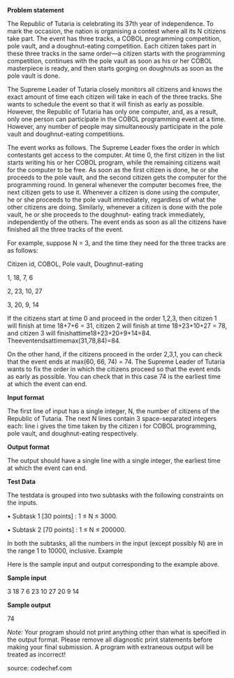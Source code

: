 **Problem statement**

The Republic of Tutaria is celebrating its 37th year of independence. To mark the occasion, the nation is organising a contest where all its N citizens take part. The event has three tracks, a COBOL programming competition, pole vault, and a doughnut-eating competition. Each citizen takes part in these three tracks in the same order—a citizen starts with the programming competition, continues with the pole vault as soon as his or her COBOL masterpiece is ready, and then starts gorging on doughnuts as soon as the pole vault is done.

The Supreme Leader of Tutaria closely monitors all citizens and knows the exact amount of time each citizen will take in each of the three tracks. She wants to schedule the event so that it will finish as early as possible. However, the Republic of Tutaria has only one computer, and, as a result, only one person can participate in the COBOL programming event at a time. However, any number of people may simultaneously participate in the pole vault and doughnut-eating competitions.

The event works as follows. The Supreme Leader fixes the order in which contestants get access to the computer. At time 0, the first citizen in the list starts writing his or her COBOL program, while the remaining citizens wait for the computer to be free. As soon as the first citizen is done, he or she proceeds to the pole vault, and the second citizen gets the computer for the programming round. In general whenever the computer becomes free, the next citizen gets to use it. Whenever a citizen is done using the computer, he or she proceeds to the pole vault immediately, regardless of what the other citizens are doing. Similarly, whenever a citizen is done with the pole vault, he or she proceeds to the doughnut- eating track immediately, independently of the others. The event ends as soon as all the citizens have finished all the three tracks of the event.

For example, suppose N = 3, and the time they need for the three tracks are as follows:

Citizen id, COBOL, Pole vault, Doughnut-eating

1,
18,
7,
6

2,
23,
10,
27

3,
20,
9,
14

 
If the citizens start at time 0 and proceed in the order 1,2,3, then citizen 1 will finish at time 18+7+6 = 31, citizen 2 will finish at time 18+23+10+27 = 78, and citizen 3 will finishattime18+23+20+9+14=84. Theeventendsattimemax(31,78,84)=84.

On the other hand, if the citizens proceed in the order 2,3,1, you can check that the event ends at max(60, 66, 74) = 74. The Supreme Leader of Tutaria wants to fix the order in which the citizens proceed so that the event ends as early as possible. You can check that in this case 74 is the earliest time at which the event can end.

**Input format**

The first line of input has a single integer, N, the number of citizens of the Republic of Tutaria. The next N lines contain 3 space-separated integers each: line i gives the time taken by the citizen i for COBOL programming, pole vault, and doughnut-eating respectively.

**Output format**

The output should have a single line with a single integer, the earliest time at which the event can end.

**Test Data**

The testdata is grouped into two subtasks with the following constraints on the inputs.

• Subtask 1 [30 points] : 1 ≤ N ≤ 3000.

• Subtask 2 [70 points] : 1 ≤ N ≤ 200000.

In both the subtasks, all the numbers in the input (except possibly N) are in the range 1 to 10000, inclusive.
Example

Here is the sample input and output corresponding to the example above.

**Sample input**

3
18 7 6 
23 10 27
20 9 14

**Sample output**

74


_Note:_
Your program should not print anything other than what is specified in the output format. Please remove all diagnostic print statements before making your final submission. A program with extraneous output will be treated as incorrect!

source: codechef.com
